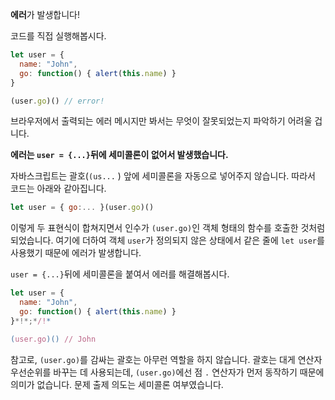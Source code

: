 **에러**가 발생합니다!

코드를 직접 실행해봅시다.

```js run
let user = {
  name: "John",
  go: function() { alert(this.name) }
}

(user.go)() // error!
```

브라우저에서 출력되는 에러 메시지만 봐서는 무엇이 잘못되었는지 파악하기 어려울 겁니다.

**에러는 `user = {...}`뒤에 세미콜론이 없어서 발생했습니다.**

자바스크립트는 괄호(`(us...` ) 앞에 세미콜론을 자동으로 넣어주지 않습니다. 따라서 코드는 아래와 같아집니다.

```js no-beautify
let user = { go:... }(user.go)()
```

이렇게 두 표현식이 합쳐지면서 인수가 `(user.go)`인 객체 형태의 함수를 호출한 것처럼 되었습니다. 여기에 더하여 객체 `user`가 정의되지 않은 상태에서 같은 줄에 `let user`를 사용했기 때문에 에러가 발생합니다.

`user = {...}`뒤에 세미콜론을 붙여서 에러를 해결해봅시다.

```js run
let user = {
  name: "John",
  go: function() { alert(this.name) }
}*!*;*/!*

(user.go)() // John
```

참고로, `(user.go)`를 감싸는 괄호는 아무런 역할을 하지 않습니다. 괄호는 대게 연산자 우선순위를 바꾸는 데 사용되는데, `(user.go)`에선 점 `.` 연산자가 먼저 동작하기 때문에 의미가 없습니다. 문제 출제 의도는 세미콜론 여부였습니다.
